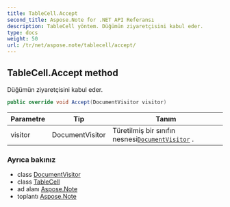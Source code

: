 ```yaml
---
title: TableCell.Accept
second_title: Aspose.Note for .NET API Referansı
description: TableCell yöntem. Düğümün ziyaretçisini kabul eder.
type: docs
weight: 50
url: /tr/net/aspose.note/tablecell/accept/
---
```

## TableCell.Accept method

Düğümün ziyaretçisini kabul eder.

```csharp
public override void Accept(DocumentVisitor visitor)
```

| Parametre | Tip | Tanım |
| --- | --- | --- |
| visitor | DocumentVisitor | Türetilmiş bir sınıfın nesnesi[`DocumentVisitor`](../../documentvisitor/) . |

### Ayrıca bakınız

* class [DocumentVisitor](../../documentvisitor/)
* class [TableCell](../)
* ad alanı [Aspose.Note](../../tablecell/)
* toplantı [Aspose.Note](../../../)


